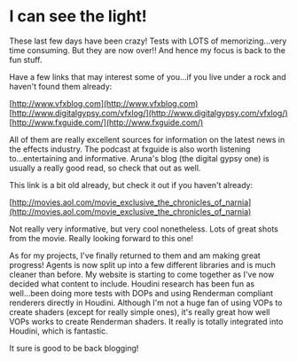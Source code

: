 # I can see the light!

These last few days have been crazy! Tests with LOTS of memorizing...very time consuming. But they are now over!! And hence my focus is back to the fun stuff.

Have a few links that may interest some of you...if you live under a rock and haven't found them already:

[http://www.vfxblog.com](http://www.vfxblog.com)
[http://www.digitalgypsy.com/vfxlog/](http://www.digitalgypsy.com/vfxlog/)
[http://www.fxguide.com/](http://www.fxguide.com/)

All of them are really excellent sources for information on the latest news in the effects industry. The podcast at fxguide is also worth listening to...entertaining and informative. Aruna's blog (the digital gypsy one) is usually a really good read, so check that out as well.

This link is a bit old already, but check it out if you haven't already:

[http://movies.aol.com/movie_exclusive_the_chronicles_of_narnia](http://movies.aol.com/movie_exclusive_the_chronicles_of_narnia)

Not really very informative, but very cool nonetheless. Lots of great shots from the movie. Really looking forward to this one!

As for my projects, I've finally returned to them and am making great progress! Agents is now split up into a few different libraries and is much cleaner than before. My website is starting to come together as I've now decided what content to include. Houdini research has been fun as well...been doing more tests with DOPs and using Renderman compliant renderers directly in Houdini. Although I'm not a huge fan of using VOPs to create shaders (except for really simple ones), it's really great how well VOPs works to create Renderman shaders. It really is totally integrated into Houdini, which is fantastic.

It sure is good to be back blogging!
